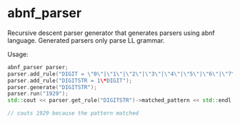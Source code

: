 # abnf_parser
Recursive descent parser generator that generates parsers using abnf language. Generated parsers only parse LL grammar.

Usage:

```c++
abnf_parser parser;
parser.add_rule("DIGIT = \"0\"|\"1\"|\"2\"|\"3\"|\"4\"|\"5\"|\"6\"|\"7\"|\"8\"|\"9\"");
parser.add_rule("DIGITSTR = 1\*DIGIT");
parser.generate("DIGITSTR");
parser.run("1929");
std::cout << parser.get_rule("DIGITSTR")->matched_pattern << std::endl;

// couts 1929 because the pattern matched
```
